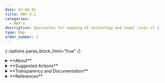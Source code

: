 ```yaml
---
date: 01-04-01
title: MAP 4.1
categories:
  - MAP-4
description: Approaches for mapping AI technology and legal risks of its components – including the use of third-party data or software – are in place, followed, and documented, as are risks of infringement of a third-party’s intellectual property or other rights.
type: Map
order_number: 1
---
```


{::options parse_block_html="true" /}


<details>
<summary markdown="span">**About**</summary>
<br>
Technologies and personnel from third-parties are another potential sources of risk to consider during AI risk management activities. Such risks may be difficult to map since risk priorities or tolerances may not be the same as the deployer organization.

For example, the use of pre-trained models, which tend to rely on large uncurated dataset or often have undisclosed origins, has raised concerns about privacy, bias, and unanticipated effects along with possible introduction of increased levels of statistical uncertainty, difficulty with reproducibility, and issues with scientific validity.

</details>

<details>
<summary markdown="span">**Suggested Actions**</summary>

- Review audit reports, testing results, product roadmaps, warranties, terms of service, end user license agreements, contracts, and other documentation related to third-party entities to assist in value assessment and risk management activities.
- Review third-party software release schedules and software change management plans (hotfixes, patches, updates, forward- and backward- compatibility guarantees) for irregularities that may contribute to AI system risks.
- Inventory third-party material (hardware, open-source software, foundation models, open source data, proprietary software, proprietary data, etc.) required for system implementation and maintenance.
- Review redundancies related to third-party technology and personnel to assess potential risks due to lack of adequate support.

</details>

<details>
<summary markdown="span">**Transparency and Documentation**</summary>
<br>
**Organizations can document the following:**
- Did you establish a process for third parties (e.g. suppliers, end users, subjects, distributors/vendors or workers) to report potential vulnerabilities, risks or biases in the AI system?
- If your organization obtained datasets from a third party, did your organization assess and manage the risks of using such datasets?
- How will the results be independently verified?

**AI Transparency Resources:**
- GAO-21-519SP: AI Accountability Framework for Federal Agencies & Other Entities. [URL](https://www.gao.gov/products/gao-21-519sp)
- Intel.gov: AI Ethics Framework for Intelligence Community  - 2020. [URL](https://www.intelligence.gov/artificial-intelligence-ethics-framework-for-the-intelligence-community)
- WEF Model AI Governance Framework Assessment 2020. [URL](https://www.pdpc.gov.sg/-/media/Files/PDPC/PDF-Files/Resource-for-Organisation/AI/SGModelAIGovFramework2.pdf)

</details>

<details>
<summary markdown="span">**References**</summary>    
<br>
**Language  models**

Emily M. Bender, Timnit Gebru, Angelina McMillan-Major, and Shmargaret Shmitchell. 2021. On the Dangers of Stochastic Parrots: Can Language Models Be Too Big? 🦜. In Proceedings of the 2021 ACM Conference on Fairness, Accountability, and Transparency (FAccT '21). Association for Computing Machinery, New York, NY, USA, 610–623. [URL](https://doi.org/10.1145/3442188.3445922)

Julia Kreutzer, Isaac Caswell, Lisa Wang, et al. 2022. Quality at a Glance: An Audit of Web-Crawled Multilingual Datasets. Transactions of the Association for Computational Linguistics 10 (2022), 50–72.  [URL](https://doi.org/10.1162/tacl_a_00447)

Laura Weidinger, Jonathan Uesato, Maribeth Rauh, et al. 2022. Taxonomy of Risks posed by Language Models. In 2022 ACM Conference on Fairness, Accountability, and Transparency (FAccT '22). Association for Computing Machinery, New York, NY, USA, 214–229. [URL](https://doi.org/10.1145/3531146.3533088)

Office of the Comptroller of the Currency. 2021. Comptroller's Handbook: Model Risk Management, Version 1.0, August 2021. [URL](https://www.occ.gov/publications-and-resources/publications/comptrollers-handbook/files/model-risk-management/index-model-risk-management.html)

Rishi Bommasani, Drew A. Hudson, Ehsan Adeli, et al. 2021. On the Opportunities and Risks of Foundation Models. arXiv:2108.07258. [URL](https://arxiv.org/abs/2108.07258)

Jason Wei, Yi Tay, Rishi Bommasani, Colin Raffel, Barret Zoph, Sebastian Borgeaud, Dani Yogatama, Maarten Bosma, Denny Zhou, Donald Metzler, Ed H. Chi, Tatsunori Hashimoto, Oriol Vinyals, Percy Liang, Jeff Dean, William Fedus. “Emergent Abilities of Large Language Models.” ArXiv abs/2206.07682 (2022). [URL](https://arxiv.org/pdf/2206.07682.pdf)

</details>

